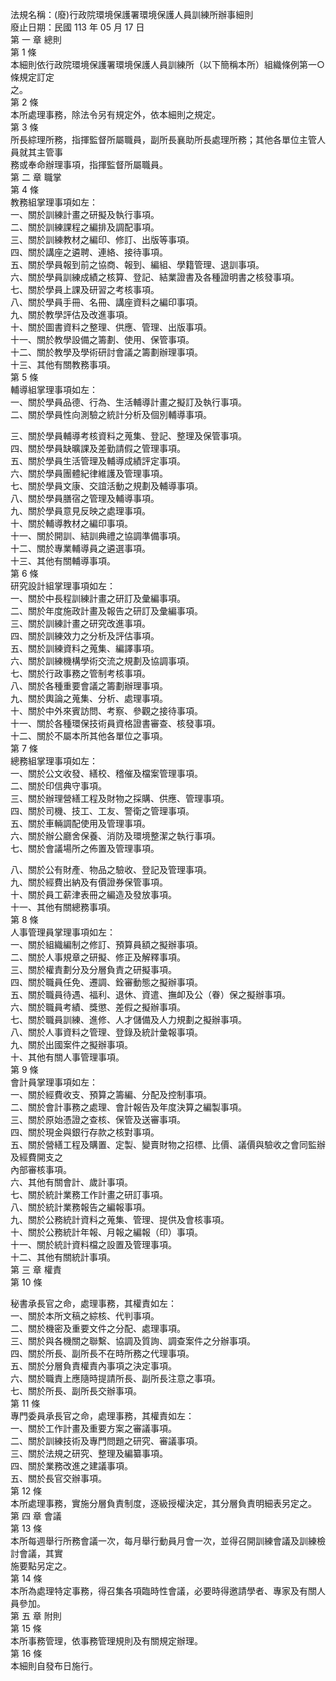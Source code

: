 法規名稱：(廢)行政院環境保護署環境保護人員訓練所辦事細則  
廢止日期：民國 113 年 05 月 17 日  
第 一 章 總則  
第 1 條  
本細則依行政院環境保護署環境保護人員訓練所（以下簡稱本所）組織條例第一○條規定訂定  
之。  
第 2 條  
本所處理事務，除法令另有規定外，依本細則之規定。  
第 3 條  
所長綜理所務，指揮監督所屬職員，副所長襄助所長處理所務；其他各單位主管人員就其主管事  
務或奉命辦理事項，指揮監督所屬職員。  
第 二 章 職掌  
第 4 條  
教務組掌理事項如左：  
一、關於訓練計畫之研擬及執行事項。  
二、關於訓練課程之編排及調配事項。  
三、關於訓練教材之編印、修訂、出版等事項。  
四、關於講座之遴聘、連絡、接待事項。  
五、關於學員報到前之協商、報到、編組、學籍管理、退訓事項。  
六、關於學員訓練成績之核算、登記、結業證書及各種證明書之核發事項。  
七、關於學員上課及研習之考核事項。  
八、關於學員手冊、名冊、講座資料之編印事項。  
九、關於教學評估及改進事項。  
十、關於圖書資料之整理、供應、管理、出版事項。  
十一、關於教學設備之籌劃、使用、保管事項。  
十二、關於教學及學術研討會議之籌劃辦理事項。  
十三、其他有關教務事項。  
第 5 條  
輔導組掌理事項如左：  
一、關於學員品德、行為、生活輔導計畫之擬訂及執行事項。  
二、關於學員性向測驗之統計分析及個別輔導事項。  


三、關於學員輔導考核資料之蒐集、登記、整理及保管事項。  
四、關於學員缺曠課及差勤請假之管理事項。  
五、關於學員生活管理及輔導成績評定事項。  
六、關於學員團體紀律維護及管理事項。  
七、關於學員文康、交誼活動之規劃及輔導事項。  
八、關於學員膳宿之管理及輔導事項。  
九、關於學員意見反映之處理事項。  
十、關於輔導教材之編印事項。  
十一、關於開訓、結訓典禮之協調準備事項。  
十二、關於專業輔導員之遴選事項。  
十三、其他有關輔導事項。  
第 6 條  
研究設計組掌理事項如左：  
一、關於中長程訓練計畫之研訂及彙編事項。  
二、關於年度施政計畫及報告之研訂及彙編事項。  
三、關於訓練計畫之研究改進事項。  
四、關於訓練效力之分析及評估事項。  
五、關於訓練資料之蒐集、編譯事項。  
六、關於訓練機構學術交流之規劃及協調事項。  
七、關於行政事務之管制考核事項。  
八、關於各種重要會議之籌劃辦理事項。  
九、關於輿論之蒐集、分析、處理事項。  
十、關於中外來賓訪問、考察、參觀之接待事項。  
十一、關於各種環保技術員資格證書審查、核發事項。  
十二、關於不屬本所其他各單位之事項。  
第 7 條  
總務組掌理事項如左：  
一、關於公文收發、繕校、稽催及檔案管理事項。  
二、關於印信典守事項。  
三、關於辦理營繕工程及財物之採購、供應、管理事項。  
四、關於司機、技工、工友、警衛之管理事項。  
五、關於車輛調配使用及管理事項。  
六、關於辦公廳舍保養、消防及環境整潔之執行事項。  
七、關於會議場所之佈置及管理事項。  


八、關於公有財產、物品之驗收、登記及管理事項。  
九、關於經費出納及有價證券保管事項。  
十、關於員工薪津表冊之編造及發放事項。  
十一、其他有關總務事項。  
第 8 條  
人事管理員掌理事項如左：  
一、關於組織編制之修訂、預算員額之擬辦事項。  
二、關於人事規章之研擬、修正及解釋事項。  
三、關於權責劃分及分層負責之研擬事項。  
四、關於職員任免、遷調、銓審動態之擬辦事項。  
五、關於職員待遇、福利、退休、資遣、撫卹及公（眷）保之擬辦事項。  
六、關於職員考績、獎懲、差假之擬辦事項。  
七、關於職員訓練、進修、人才儲備及人力規劃之擬辦事項。  
八、關於人事資料之管理、登錄及統計彙報事項。  
九、關於出國案件之擬辦事項。  
十、其他有關人事管理事項。  
第 9 條  
會計員掌理事項如左：  
一、關於經費收支、預算之籌編、分配及控制事項。  
二、關於會計事務之處理、會計報告及年度決算之編製事項。  
三、關於原始憑證之查核、保管及送審事項。  
四、關於現金與銀行存款之核對事項。  
五、關於營繕工程及購置、定製、變賣財物之招標、比價、議價與驗收之會同監辦及經費開支之  
內部審核事項。  
六、其他有關會計、歲計事項。  
七、關於統計業務工作計畫之研訂事項。  
八、關於統計業務報告之編報事項。  
九、關於公務統計資料之蒐集、管理、提供及會核事項。  
十、關於公務統計年報、月報之編報（印）事項。  
十一、關於統計資料檔之設置及管理事項。  
十二、其他有關統計事項。  
第 三 章 權責  
第 10 條  


秘書承長官之命，處理事務，其權責如左：  
一、關於本所文稿之綜核、代判事項。  
二、關於機密及重要文件之分配、處理事項。  
三、關於與各機關之聯繫、協調及質詢、調查案件之分辦事項。  
四、關於所長、副所長不在時所務之代理事項。  
五、關於分層負責權責內事項之決定事項。  
六、關於職責上應隨時提請所長、副所長注意之事項。  
七、關於所長、副所長交辦事項。  
第 11 條  
專門委員承長官之命，處理事務，其權責如左：  
一、關於工作計畫及重要方案之審議事項。  
二、關於訓練技術及專門問題之研究、審議事項。  
三、關於法規之研究、整理及編纂事項。  
四、關於業務改進之建議事項。  
五、關於長官交辦事項。  
第 12 條  
本所處理事務，實施分層負責制度，逐級授權決定，其分層負責明細表另定之。  
第 四 章 會議  
第 13 條  
本所每週舉行所務會議一次，每月舉行動員月會一次，並得召開訓練會議及訓練檢討會議，其實  
施要點另定之。  
第 14 條  
本所為處理特定事務，得召集各項臨時性會議，必要時得邀請學者、專家及有關人員參加。  
第 五 章 附則  
第 15 條  
本所事務管理，依事務管理規則及有關規定辦理。  
第 16 條  
本細則自發布日施行。  


